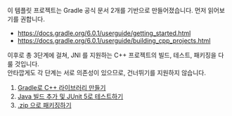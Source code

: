 
이 템플릿 프로젝트는 Gradle 공식 문서 2개를 기반으로 만들어졌습니다. 먼저 읽어보기를 권합니다.

* https://docs.gradle.org/6.0.1/userguide/getting_started.html
* https://docs.gradle.org/6.0.1/userguide/building_cpp_projects.html

이후로 총 3단계에 걸쳐, JNI 를 지원하는 C++ 프로젝트의 빌드, 테스트, 패키징을 다룰 것입니다.  
안타깝게도 각 단계는 서로 의존성이 있으므로, 건너뛰기를 지원하지 않습니다.

1. [Gradle로 C++ 라이브러리 만들기](./step_1.md)
2. [Java 빌드 추가 및 JUnit 5로 테스트하기](./step_2.md)
3. [.zip 으로 패키징하기](./step_3.md)
